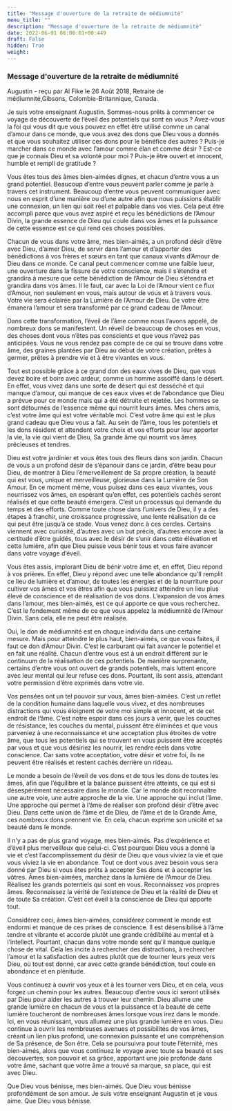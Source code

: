 ```yaml
---
title: "Message d'ouverture de la retraite de médiumnité"
menu_title: ""
description: "Message d'ouverture de la retraite de médiumnité"
date: 2022-06-01 06:00:01+00:449
draft: False
hidden: True
weight:
---
```

### Message d'ouverture de la retraite de médiumnité

Augustin - reçu par Al Fike le 26 Août 2018, Retraite de médiumnité,Gibsons, Colombie-Britannique, Canada.

Je suis votre enseignant Augustin. Sommes-nous prêts à commencer ce voyage de découverte de l’éveil des potentiels qui sont en vous ? Avez-vous la foi qui vous dit que vous pouvez en effet être utilisé comme un canal d’amour dans ce monde, que vous avez des dons que Dieu vous a donnés et que vous souhaitez utiliser ces dons pour le bénéfice des autres ? Puis-je marcher dans ce monde avec l’amour comme élan et comme désir ? Est-ce que je connais Dieu et sa volonté pour moi ? Puis-je être ouvert et innocent, humble et rempli de gratitude ?

Vous êtes tous des âmes bien-aimées dignes, et chacun d’entre vous a un grand potentiel. Beaucoup d’entre vous peuvent parler comme je parle à travers cet instrument. Beaucoup d’entre vous peuvent communiquer avec nous en esprit d’une manière ou d’une autre afin que nous puissions établir une connexion, un lien qui soit réel et palpable dans vos vies. Cela peut être accompli parce que vous avez aspiré et reçu les bénédictions de l’Amour Divin, la grande essence de Dieu qui coule dans vos âmes et la puissance de cette essence est ce qui rend ces choses possibles.

Chacun de vous dans votre âme, mes bien-aimés, a un profond désir d’être avec Dieu, d’aimer Dieu, de servir dans l’amour et d’apporter des bénédictions à vos frères et sœurs en tant que canaux vivants d’Amour de Dieu dans ce monde. Ce canal peut commencer comme une faible lueur, une ouverture dans la fissure de votre conscience, mais il s’étendra et grandira à mesure que cette bénédiction de l’Amour de Dieu s’étendra et grandira dans vos âmes. Il le faut, car avec la Loi de l’Amour vient ce flux d’Amour, non seulement en vous, mais autour de vous et à travers vous. Votre vie sera éclairée par la Lumière de l’Amour de Dieu. De votre être émanera l’amour et sera transformé par ce grand cadeau de l’Amour.

Dans cette transformation, l’éveil de l’âme comme nous l’avons appelé, de nombreux dons se manifestent. Un réveil de beaucoup de choses en vous, des choses dont vous n’êtes pas conscients et que vous n’avez pas anticipées. Vous ne vous rendez pas compte de ce qui se trouve dans votre âme, des graines plantées par Dieu au début de votre création, prêtes à germer, prêtes à prendre vie et à être vivantes en vous.

Tout est possible grâce à ce grand don des eaux vives de Dieu, que vous devez boire et boire avec ardeur, comme un homme assoiffé dans le désert. En effet, vous vivez dans une sorte de désert qui est desséché et qui manque d’amour, qui manque de ces eaux vives et de l’abondance que Dieu a prévue pour ce monde mais qui a été détruite et rejetée. Les hommes se sont détournés de l’essence même qui nourrit leurs âmes. Mes chers amis, c’est votre âme qui est votre véritable moi. C’est votre âme qui est le plus grand cadeau que Dieu vous a fait. Au sein de l’âme, tous les potentiels et les dons résident et attendent votre choix et vos efforts pour leur apporter la vie, la vie qui vient de Dieu, Sa grande âme qui nourrit vos âmes précieuses et tendres.

Dieu est votre jardinier et vous êtes tous des fleurs dans son jardin. Chacun de vous a un profond désir de s’épanouir dans ce jardin, d’être beau pour Dieu, de montrer à Dieu l’émerveillement de Sa propre création, la beauté qui est vous, unique et merveilleuse, glorieuse dans la Lumière de Son Amour.
En ce moment même, vous puisez dans ces eaux vivantes, vous nourrissez vos âmes, en espérant qu’en effet, ces potentiels cachés seront réalisés et que cette beauté émergera. C’est un processus qui demande du temps et des efforts. Comme toute chose dans l’univers de Dieu, il y a des étapes à franchir, une croissance progressive, une lente réalisation de ce qui peut être jusqu’à ce stade. Vous venez donc à ces cercles. Certains viennent avec curiosité, d’autres avec un but précis, d’autres encore avec la certitude d’être guidés, tous avec le désir de s’unir dans cette élévation et cette lumière, afin que Dieu puisse vous bénir tous et vous faire avancer dans votre voyage d’éveil.

Vous êtes assis, implorant Dieu de bénir votre âme et, en effet, Dieu répond à vos prières. En effet, Dieu y répond avec une telle abondance qu’Il remplit ce lieu de lumière et d’amour, de toutes les énergies et de la nourriture pour cultiver vos âmes et vos êtres afin que vous puissiez atteindre un lieu plus élevé de conscience et de réalisation de vos dons. L’expansion de vos âmes dans l’amour, mes bien-aimés, est ce qui apporte ce que vous recherchez. C’est le fondement même de ce que vous appelez la médiumnité de l’Amour Divin. Sans cela, elle ne peut être réalisée.

Oui, le don de médiumnité est en chaque individu dans une certaine mesure. Mais pour atteindre le plus haut, bien-aimés, ce que vous faites, il faut ce don d’Amour Divin. C’est le carburant qui fait avancer le potentiel et en fait une réalité. Chacun d’entre vous est à un endroit différent sur le continuum de la réalisation de ces potentiels. De manière surprenante, certains d’entre vous ont ouvert de grands potentiels, mais luttent encore avec leur mental qui leur refuse ces dons. Pourtant, ils sont assis, attendant votre permission d’être exprimés dans votre vie.

Vos pensées ont un tel pouvoir sur vous, âmes bien-aimées. C’est un reflet de la condition humaine dans laquelle vous vivez, et des nombreuses distractions qui vous éloignent de votre moi simple et innocent, et de cet endroit de l’âme. C’est notre espoir dans ces jours à venir, que les couches de résistance, les couches du mental, puissent être éliminées et que vous parveniez à une reconnaissance et une acceptation plus étroites de votre âme, que tous les potentiels qui se trouvent en vous puissent être acceptés par vous et que vous désiriez les nourrir, les rendre réels dans votre conscience. Car sans votre acceptation, votre désir et votre foi, ils ne peuvent être réalisés et restent cachés derrière un rideau.

Le monde a besoin de l’éveil de vos dons et de tous les dons de toutes les âmes, afin que l’équilibre et la balance puissent être atteints, ce qui est si désespérément nécessaire dans le monde. Car le monde doit reconnaître une autre voie, une autre approche de la vie. Une approche qui inclut l’âme. Une approche qui permet à l’âme de réaliser son profond désir d’être avec Dieu. Dans cette union de l’âme et de Dieu, de l’âme et de la Grande Âme, ces nombreux dons prennent vie. En cela, chacun exprime son unicité et sa beauté dans le monde.

Il n’y a pas de plus grand voyage, mes bien-aimés. Pas d’expérience et d’éveil plus merveilleux que celui-ci. C’est pourquoi Dieu vous a donné la vie et c’est l’accomplissement du désir de Dieu que vous viviez la vie et que vous viviez la vie en abondance. Tout ce dont vous avez besoin vous sera donné par Dieu si vous êtes prêts à accepter Ses dons et à accepter les vôtres. Âmes bien-aimées, marchez dans la lumière de l’Amour de Dieu. Réalisez les grands potentiels qui sont en vous. Reconnaissez vos propres âmes. Reconnaissez la vérité de l’existence de Dieu et la réalité de Dieu et de toute Sa création. C’est cet éveil à la conscience de Dieu qui apporte tout.

Considérez ceci, âmes bien-aimées, considérez comment le monde est endormi et manque de ces prises de conscience. Il est désensibilisé à l’âme tendre et vibrante et accorde plutôt une grande crédibilité au mental et à l’intellect. Pourtant, chacun dans votre monde sent qu’il manque quelque chose de vital. Cela les incite à rechercher des distractions, à rechercher l’amour et la satisfaction des autres plutôt que de tourner leurs yeux vers Dieu, où tout est donné, car avec cette grande bénédiction, tout coule en abondance et en plénitude.

Vous continuez à ouvrir vos yeux et à les tourner vers Dieu, et en cela, vous forgez un chemin pour les autres. Beaucoup d’entre vous ici seront utilisés par Dieu pour aider les autres à trouver leur chemin. Dieu allume une grande lumière en chacun de vous et la puissance et la beauté de cette lumière toucheront de nombreuses âmes lorsque vous irez dans le monde. Ici, en vous réunissant, vous allumez une plus grande lumière en vous. Dieu continue à ouvrir les nombreuses avenues et possibilités de vos âmes, créant un lien plus profond, une connexion puissante et une compréhension de Sa présence, de Son être. Cela se poursuivra pour toute l’éternité, mes bien-aimés, alors que vous continuez le voyage avec toute sa beauté et ses découvertes, son pouvoir et sa grâce, apportant une joie profonde dans votre âme, sachant que votre âme a trouvé sa marque, sa place, qui est avec Dieu.

Que Dieu vous bénisse, mes bien-aimés. Que Dieu vous bénisse profondément de son amour. Je suis votre enseignant Augustin et je vous aime. Que Dieu vous bénisse.

